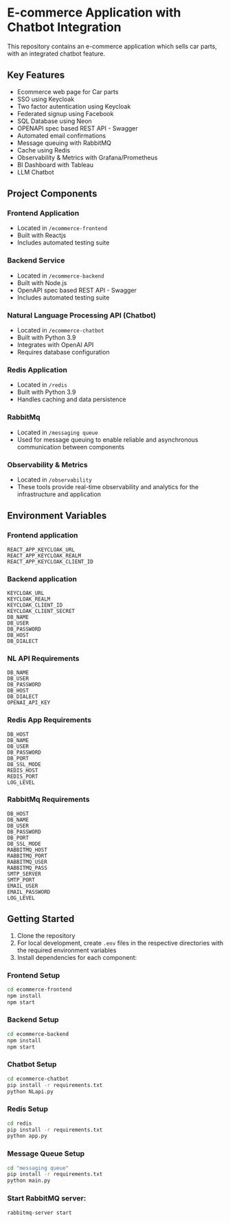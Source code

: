 # E-commerce Application with Chatbot Integration

This repository contains an e-commerce application which sells car parts, with an integrated chatbot feature.

## Key Features
- Ecommerce web page for Car parts
- SSO using Keycloak
- Two factor autentication using Keycloak
- Federated signup using Facebook
- SQL Database using Neon
- OPENAPI spec based REST API - Swagger
- Automated email confirmations
- Message queuing with RabbitMQ
- Cache using Redis
- Observability & Metrics with Grafana/Prometheus
- BI Dashboard with Tableau
- LLM Chatbot

## Project Components

### Frontend Application
- Located in `/ecommerce-frontend`
- Built with Reactjs
- Includes automated testing suite

### Backend Service
- Located in `/ecommerce-backend`
- Built with Node.js
- OpenAPI spec based REST API - Swagger
- Includes automated testing suite

### Natural Language Processing API (Chatbot)
- Located in `/ecommerce-chatbot`
- Built with Python 3.9
- Integrates with OpenAI API
- Requires database configuration

### Redis Application
- Located in `/redis`
- Built with Python 3.9
- Handles caching and data persistence

### RabbitMq
- Located in `/messaging queue`
- Used for message queuing to enable reliable and asynchronous communication between components

### Observability & Metrics
- Located in `/observability`
- These tools provide real-time observability and analytics for the infrastructure and application

## Environment Variables

### Frontend application
```
REACT_APP_KEYCLOAK_URL
REACT_APP_KEYCLOAK_REALM
REACT_APP_KEYCLOAK_CLIENT_ID
```

### Backend application
```
KEYCLOAK_URL
KEYCLOAK_REALM
KEYCLOAK_CLIENT_ID
KEYCLOAK_CLIENT_SECRET
DB_NAME
DB_USER
DB_PASSWORD
DB_HOST
DB_DIALECT
```

### NL API Requirements
```
DB_NAME
DB_USER
DB_PASSWORD
DB_HOST
DB_DIALECT
OPENAI_API_KEY
```

### Redis App Requirements
```
DB_HOST
DB_NAME
DB_USER
DB_PASSWORD
DB_PORT
DB_SSL_MODE
REDIS_HOST
REDIS_PORT
LOG_LEVEL
```

### RabbitMq Requirements
```
DB_HOST
DB_NAME
DB_USER
DB_PASSWORD
DB_PORT
DB_SSL_MODE
RABBITMQ_HOST
RABBITMQ_PORT
RABBITMQ_USER
RABBITMQ_PASS
SMTP_SERVER
SMTP_PORT
EMAIL_USER
EMAIL_PASSWORD
LOG_LEVEL
```

## Getting Started

1. Clone the repository
2. For local development, create `.env` files in the respective directories with the required environment variables
3. Install dependencies for each component:

### Frontend Setup
```bash
cd ecommerce-frontend
npm install
npm start
```

### Backend Setup
```bash
cd ecommerce-backend
npm install
npm start
```

### Chatbot Setup
```bash
cd ecommerce-chatbot
pip install -r requirements.txt
python NLapi.py
```

### Redis Setup
```bash
cd redis
pip install -r requirements.txt
python app.py
```

### Message Queue Setup
```bash
cd "messaging queue"
pip install -r requirements.txt
python main.py
```

### Start RabbitMQ server:
```bash
rabbitmq-server start
```
